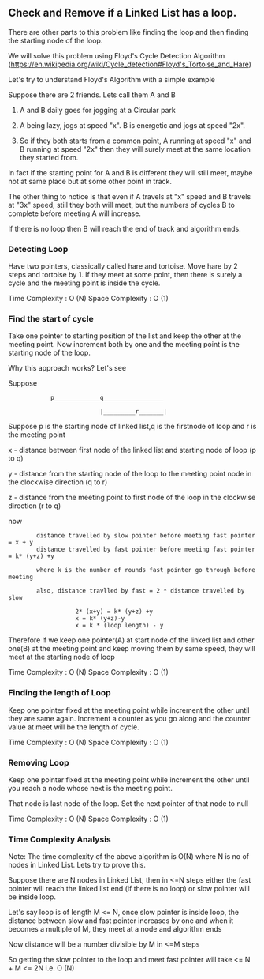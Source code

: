 ## Check and Remove if a Linked List has a loop.

There are other parts to this problem like finding the loop and then finding the starting node of the loop.

We will solve this problem using Floyd's Cycle Detection Algorithm (https://en.wikipedia.org/wiki/Cycle_detection#Floyd's_Tortoise_and_Hare)


Let's try to understand Floyd's Algorithm with a simple example

Suppose there are 2 friends. Lets call them A and B

1. A and B daily goes for jogging at a Circular park<br />

2. A being lazy, jogs at speed "x". B is energetic and jogs at speed "2x". <br />

3. So if they both starts from a common point, A running at speed "x" and B running at speed "2x" then they will surely meet 
at the same location they started from.<br />
  
In fact if the starting point for A and B is different they will still meet, maybe not at same place but at some other point in track.

The other thing to notice is that even if A travels at "x" speed and B travels at "3x" speed, still they both will meet, 
but the numbers of cycles B to complete before meeting A will increase.

If there is no loop then B will reach the end of track and algorithm ends.

### Detecting Loop

Have two pointers, classically called hare and tortoise. Move hare by 2 steps and tortoise by 1. If they meet at some point,
then there is surely a cycle and the meeting point is inside the cycle.

Time Complexity  : O (N)
Space Complexity : O (1)

### Find the start of cycle

Take one pointer to starting position of the list and keep the other at the meeting point. Now increment both by one and the meeting point is the starting node of the loop.

Why this approach works? Let's see

Suppose 



				p_____________q_________________

				              |_________r_______|


Suppose p is the starting node of linked list,q is the firstnode of loop and r is the meeting point

 x - distance between first node of the linked list and starting node of loop (p to q)

 y - distance from the starting node of the loop to the meeting point node in the clockwise direction (q to r)

 z - distance from the meeting point to first node of the loop in the clockwise direction (r to q)

 now 

			distance travelled by slow pointer before meeting fast pointer = x + y
			distance travelled by fast pointer before meeting fast pointer = k* (y+z) +y

			where k is the number of rounds fast pointer go through before meeting

			also, distance travlled by fast = 2 * distance travelled by slow 
			
				       2* (x+y) = k* (y+z) +y
				       x = k* (y+z)-y
				       x = k * (loop length) - y 

Therefore if we keep one pointer(A) at start node of the linked list and other one(B) at the meeting point and keep moving them by same speed, they will meet at the starting node of loop

Time Complexity  : O (N)
Space Complexity : O (1)

### Finding the length of Loop

Keep one pointer fixed at the meeting point while increment the other until they are same again. Increment a counter as you go along and the counter value at meet will be the length of cycle.

Time Complexity  : O (N)
Space Complexity : O (1)

### Removing Loop

Keep one pointer fixed at the meeting point while increment the other until you reach a node whose next is the meeting point.

That node is last node of the loop. Set the next pointer of that node to null

Time Complexity  : O (N)
Space Complexity : O (1)

### Time Complexity Analysis

Note: The time complexity of the above algorithm is O(N) where N is no of nodes in Linked List. Lets try to prove this.

Suppose there are N nodes in Linked List, then in <=N steps either the fast pointer will reach the linked list end (if there is no loop) or slow pointer will be inside loop.

Let's say loop is of length M <= N, once slow pointer is inside loop, the distance between slow and fast pointer increases by one and when it becomes a multiple of M, they meet at a node and algorithm ends

Now distance will be a number divisible by M in <=M steps

So getting the slow pointer to the loop and meet fast pointer will take <= N + M  <= 2N  i.e. O (N)
